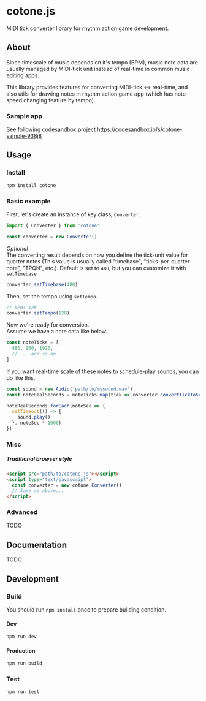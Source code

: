 # cotone.js

MIDI tick converter library for rhythm action game development.

## About

Since timescale of music depends on it's tempo (BPM), music note data are usually managed by MIDI-tick unit instead of real-time in common music editing apps.

This library provides features for converting MIDI-tick <-> real-time, and also
utils for drawing notes in rhythm action game app (which has note-speed changing feature by tempo).

### Sample app

See following codesandbox project
https://codesandbox.io/s/cotone-sample-938j8

## Usage

### Install

```bash
npm install cotone
```

### Basic example

First, let's create an instance of key class, `Converter`.

```js
import { Converter } from 'cotone'

const converter = new Converter()
```

_Optional_  
The converting result depends on how you define the tick-unit value for quarter notes (This value is usually called "timebase", "ticks-per-quarter-note", "TPQN", etc.).
Default is set to `480`, but you can customize it with `setTimebase`

```js
converter.setTimebase(480)
```

Then, set the tempo using `setTempo`.

```js
// BPM: 128
converter.setTempo(128)
```

Now we're ready for conversion.  
Assume we have a note data like below.

```js
const noteTicks = [
  480, 960, 1920,
  // ... and so on
]
```

If you want real-time scale of these notes to schedule-play sounds, you can do like this.

```js
const sound = new Audio('path/to/mysound.wav')
const noteRealSeconds = noteTicks.map(tick => converter.convertTickToSec(tick))

noteRealSeconds.forEach(noteSec => {
  setTimeout(() => {
    sound.play()
  }, noteSec * 1000)
})
```

### Misc

##### Traditional browser style

```html
<script src="path/to/cotone.js"></script>
<script type="text/javascript">
  const converter = new cotone.Converter()
  // Same as above...
</script>
```

### Advanced

TODO

## Documentation

TODO

## Development

### Build

You should run `npm install` once to prepare building condition.

#### Dev

```bash
npm run dev
```

#### Production

```bash
npm run build
```

### Test

```bash
npm run test
```
